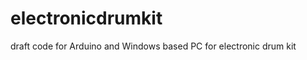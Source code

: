 electronicdrumkit
=================

draft code for Arduino and Windows based PC for electronic drum kit
